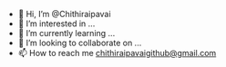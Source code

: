 - 👋 Hi, I’m @Chithiraipavai
- 👀 I’m interested in ...
- 🌱 I’m currently learning ...
- 💞️ I’m looking to collaborate on ...
- 📫 How to reach me chithiraipavaigithub@gmail.com

<!---
Chithiraipavai/Chithiraipavai is a ✨ special ✨ repository because its `README.md` (this file) appears on your GitHub profile.
You can click the Preview link to take a look at your changes.
--->
